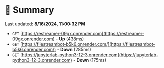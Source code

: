 # 📖 Summary
Last updated: **8/16/2024, 11:00:32 PM**

- `GET` [https://restreamer-09gx.onrender.com](https://restreamer-09gx.onrender.com) - **Up** (438ms)
- `GET` [https://filestreambot-b5k6.onrender.com/](https://filestreambot-b5k6.onrender.com/) - **Down** (285ms)
- `GET` [https://jupyterlab-python3-12-3.onrender.com](https://jupyterlab-python3-12-3.onrender.com) - **Down** (175ms)
